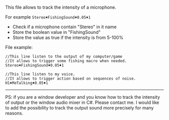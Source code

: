 This file allows to track the intensity of a microphone.

For example `Stereo♦FishingSound♦0.05♦1`
- Check if a microphone contain "Stereo" in it name
- Store the boolean value in "FishingSound"
- Store the value as true if the intensity is from 5-100%

File example:
```
//This line listen to the output of my computer/game
//It allows to trigger some fishing macro when needed. 
Stereo♦FishingSound♦0.05♦1

//This line listen to my voice.
//It allows to trigger action based on sequences of noise.
H1♦MeTalking♦0.05♦1
```

----------
PS: if you are a window developer and you know how to track the intensity of output or the window audio mixer in C#. Please contact me.
I would like to add the possibility to track the output sound more precisely for many reasons. 